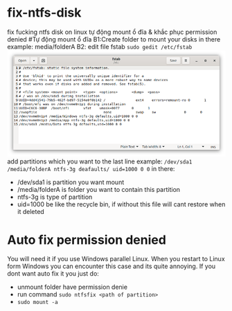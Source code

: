 # fix-ntfs-disk
fix fucking ntfs disk on linux
tự động mount ổ đĩa & khắc phục permission denied
#Tự động mount ổ đĩa
B1:Create folder to mount your disks in there
example: media/folderA
B2: edit file fstab
`sudo gedit /etc/fstab`
![fstab file](/images/fstab.png)
add partitions which you want to the last line
example:
`/dev/sda1 /media/folderA ntfs-3g deafaults/ uid=1000 0 0`
in there:
- /dev/sda1 is partition you want mount
- /media/folderA is folder you want to contain this partition
- ntfs-3g is type of partition
- uid=1000 be like the recycle bin, if without this file will cant restore when it deleted 
# Auto fix permission denied
You will need it if you use Windows parallel Linux. When you restart to Linux form Windows you can encounter this case and its quite annoying.
If you dont want auto fix it you just do:
- unmount folder have permission denie
- run command `sudo ntfsfix <path of partition>`
- `sudo mount -a`
